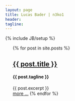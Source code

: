 ```yaml
---
layout: page
title: Lucas Bader | n3ko1
header: 
tagline: 
---
```

{% include JB/setup %}
<ul>
  {% for post in site.posts %}
      <h2><a href="{{ post.url }}">{{ post.title }}</a></h2>
	  <h4> {{ post.tagline }}</h4>
      {{ post.excerpt }}

  <br>
	  <a class="btn btn-default btn-xs" href="{{ post.url }}">more ...</a>
  {% endfor %}
  
</ul>
